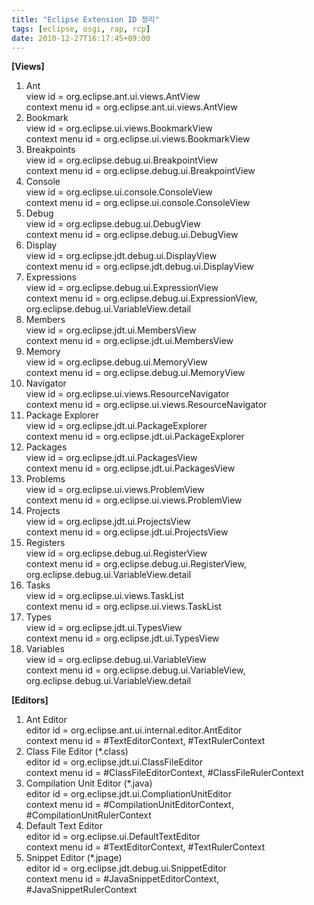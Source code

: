 ```yaml
---
title: "Eclipse Extension ID 정리"
tags: [eclipse, osgi, rap, rcp]
date: 2010-12-27T16:17:45+09:00
---
```


**[Views]**  
  
1. Ant  
view id  = org.eclipse.ant.ui.views.AntView  
context menu id = org.eclipse.ant.ui.views.AntView  
2. Bookmark  
view id  = org.eclipse.ui.views.BookmarkView  
context menu id = org.eclipse.ui.views.BookmarkView  
3. Breakpoints  
view id  = org.eclipse.debug.ui.BreakpointView  
context menu id = org.eclipse.debug.ui.BreakpointView  
4. Console  
view id  = org.eclipse.ui.console.ConsoleView  
context menu id = org.eclipse.ui.console.ConsoleView  
5. Debug  
view id  = org.eclipse.debug.ui.DebugView  
context menu id = org.eclipse.debug.ui.DebugView  
6. Display  
view id  = org.eclipse.jdt.debug.ui.DisplayView  
context menu id = org.eclipse.jdt.debug.ui.DisplayView  
7. Expressions  
view id  = org.eclipse.debug.ui.ExpressionView  
context menu id = org.eclipse.debug.ui.ExpressionView, org.eclipse.debug.ui.VariableView.detail  
8. Members  
view id  = org.eclipse.jdt.ui.MembersView  
context menu id = org.eclipse.jdt.ui.MembersView  
9. Memory  
view id  = org.eclipse.debug.ui.MemoryView  
context menu id = org.eclipse.debug.ui.MemoryView  
10. Navigator  
view id  = org.eclipse.ui.views.ResourceNavigator  
context menu id = org.eclipse.ui.views.ResourceNavigator  
11. Package Explorer  
view id  = org.eclipse.jdt.ui.PackageExplorer  
context menu id = org.eclipse.jdt.ui.PackageExplorer  
12. Packages  
view id  = org.eclipse.jdt.ui.PackagesView  
context menu id = org.eclipse.jdt.ui.PackagesView  
13. Problems  
view id  = org.eclipse.ui.views.ProblemView  
context menu id = org.eclipse.ui.views.ProblemView  
14. Projects  
view id  = org.eclipse.jdt.ui.ProjectsView  
context menu id = org.eclipse.jdt.ui.ProjectsView  
15. Registers  
view id  = org.eclipse.debug.ui.RegisterView  
context menu id = org.eclipse.debug.ui.RegisterView, org.eclipse.debug.ui.VariableView.detail  
16. Tasks  
view id  = org.eclipse.ui.views.TaskList  
context menu id = org.eclipse.ui.views.TaskList  
17. Types  
view id  = org.eclipse.jdt.ui.TypesView  
context menu id = org.eclipse.jdt.ui.TypesView  
18. Variables  
view id  = org.eclipse.debug.ui.VariableView  
context menu id = org.eclipse.debug.ui.VariableView, org.eclipse.debug.ui.VariableView.detail  
  
**[Editors]**  
  
1. Ant Editor  
editor id = org.eclipse.ant.ui.internal.editor.AntEditor  
context menu id = #TextEditorContext, #TextRulerContext  
2. Class File Editor (\*.class)  
editor id = org.eclipse.jdt.ui.ClassFileEditor  
context menu id = #ClassFileEditorContext, #ClassFileRulerContext  
3. Compilation Unit Editor (\*.java)  
editor id = org.eclipse.jdt.ui.CompliationUnitEditor  
context menu id = #CompilationUnitEditorContext, #CompilationUnitRulerContext  
4. Default Text Editor  
editor id = org.eclipse.ui.DefaultTextEditor  
context menu id = #TextEditorContext, #TextRulerContext  
5. Snippet Editor (\*.jpage)  
editor id = org.eclipse.jdt.debug.ui.SnippetEditor  
context menu id = #JavaSnippetEditorContext, #JavaSnippetRulerContext  
